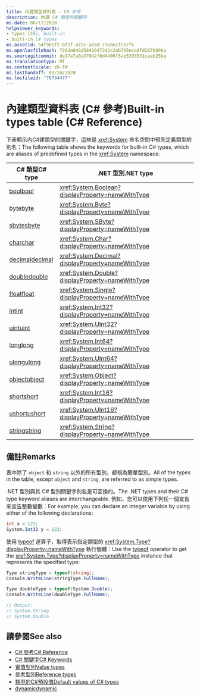 ```yaml
---
title: 內建類型資料表 - C# 參考
description: 內建 C# 類型的關鍵字
ms.date: 08/17/2018
helpviewer_keywords:
- types [C#], built-in
- built-in C# types
ms.assetid: 54f901f2-bf2f-472c-ae8d-73e8ecfc57fe
ms.openlocfilehash: f26da848d58426472d2c2ab755ecadfd267b096a
ms.sourcegitcommit: de17a7a0a37042f0d4406f5ae5393531caeb25ba
ms.translationtype: MT
ms.contentlocale: zh-TW
ms.lasthandoff: 01/24/2020
ms.locfileid: "76734477"
---
```

# <a name="built-in-types-table-c-reference"></a><span data-ttu-id="347cb-103">內建類型資料表 (C# 參考)</span><span class="sxs-lookup"><span data-stu-id="347cb-103">Built-in types table (C# Reference)</span></span>

<span data-ttu-id="347cb-104">下表顯示內C#建類型的關鍵字，這些是 <xref:System> 命名空間中預先定義類型的別名：</span><span class="sxs-lookup"><span data-stu-id="347cb-104">The following table shows the keywords for built-in C# types, which are aliases of predefined types in the <xref:System> namespace:</span></span>

|<span data-ttu-id="347cb-105">C# 類型</span><span class="sxs-lookup"><span data-stu-id="347cb-105">C# type</span></span>|<span data-ttu-id="347cb-106">.NET 型別</span><span class="sxs-lookup"><span data-stu-id="347cb-106">.NET type</span></span>|  
|--------------|-------------------------|  
|[<span data-ttu-id="347cb-107">bool</span><span class="sxs-lookup"><span data-stu-id="347cb-107">bool</span></span>](../builtin-types/bool.md)|<xref:System.Boolean?displayProperty=nameWithType>|  
|[<span data-ttu-id="347cb-108">byte</span><span class="sxs-lookup"><span data-stu-id="347cb-108">byte</span></span>](../builtin-types/integral-numeric-types.md)|<xref:System.Byte?displayProperty=nameWithType>|  
|[<span data-ttu-id="347cb-109">sbyte</span><span class="sxs-lookup"><span data-stu-id="347cb-109">sbyte</span></span>](../builtin-types/integral-numeric-types.md)|<xref:System.SByte?displayProperty=nameWithType>|  
|[<span data-ttu-id="347cb-110">char</span><span class="sxs-lookup"><span data-stu-id="347cb-110">char</span></span>](../builtin-types/char.md)|<xref:System.Char?displayProperty=nameWithType>|  
|[<span data-ttu-id="347cb-111">decimal</span><span class="sxs-lookup"><span data-stu-id="347cb-111">decimal</span></span>](../builtin-types/floating-point-numeric-types.md)|<xref:System.Decimal?displayProperty=nameWithType>|  
|[<span data-ttu-id="347cb-112">double</span><span class="sxs-lookup"><span data-stu-id="347cb-112">double</span></span>](../builtin-types/floating-point-numeric-types.md)|<xref:System.Double?displayProperty=nameWithType>|  
|[<span data-ttu-id="347cb-113">float</span><span class="sxs-lookup"><span data-stu-id="347cb-113">float</span></span>](../builtin-types/floating-point-numeric-types.md)|<xref:System.Single?displayProperty=nameWithType>|  
|[<span data-ttu-id="347cb-114">int</span><span class="sxs-lookup"><span data-stu-id="347cb-114">int</span></span>](../builtin-types/integral-numeric-types.md)|<xref:System.Int32?displayProperty=nameWithType>|  
|[<span data-ttu-id="347cb-115">uint</span><span class="sxs-lookup"><span data-stu-id="347cb-115">uint</span></span>](../builtin-types/integral-numeric-types.md)|<xref:System.UInt32?displayProperty=nameWithType>|  
|[<span data-ttu-id="347cb-116">long</span><span class="sxs-lookup"><span data-stu-id="347cb-116">long</span></span>](../builtin-types/integral-numeric-types.md)|<xref:System.Int64?displayProperty=nameWithType>|  
|[<span data-ttu-id="347cb-117">ulong</span><span class="sxs-lookup"><span data-stu-id="347cb-117">ulong</span></span>](../builtin-types/integral-numeric-types.md)|<xref:System.UInt64?displayProperty=nameWithType>|  
|[<span data-ttu-id="347cb-118">object</span><span class="sxs-lookup"><span data-stu-id="347cb-118">object</span></span>](../builtin-types/reference-types.md)|<xref:System.Object?displayProperty=nameWithType>|  
|[<span data-ttu-id="347cb-119">short</span><span class="sxs-lookup"><span data-stu-id="347cb-119">short</span></span>](../builtin-types/integral-numeric-types.md)|<xref:System.Int16?displayProperty=nameWithType>|  
|[<span data-ttu-id="347cb-120">ushort</span><span class="sxs-lookup"><span data-stu-id="347cb-120">ushort</span></span>](../builtin-types/integral-numeric-types.md)|<xref:System.UInt16?displayProperty=nameWithType>|  
|[<span data-ttu-id="347cb-121">string</span><span class="sxs-lookup"><span data-stu-id="347cb-121">string</span></span>](../builtin-types/reference-types.md)|<xref:System.String?displayProperty=nameWithType>|  
  
## <a name="remarks"></a><span data-ttu-id="347cb-122">備註</span><span class="sxs-lookup"><span data-stu-id="347cb-122">Remarks</span></span>

<span data-ttu-id="347cb-123">表中除了 `object` 和 `string` 以外的所有型別，都視為簡單型別。</span><span class="sxs-lookup"><span data-stu-id="347cb-123">All of the types in the table, except `object` and `string`, are referred to as simple types.</span></span>

<span data-ttu-id="347cb-124">.NET 型別與其 C# 型別關鍵字別名是可互換的。</span><span class="sxs-lookup"><span data-stu-id="347cb-124">The .NET types and their C# type keyword aliases are interchangeable.</span></span> <span data-ttu-id="347cb-125">例如，您可以使用下列任一個宣告來宣告整數變數：</span><span class="sxs-lookup"><span data-stu-id="347cb-125">For example, you can declare an integer variable by using either of the following declarations:</span></span>

```csharp
int x = 123;
System.Int32 y = 123;
```

<span data-ttu-id="347cb-126">使用 [typeof](../operators/type-testing-and-cast.md#typeof-operator) 運算子，取得表示指定類型的 <xref:System.Type?displayProperty=nameWithType> 執行個體：</span><span class="sxs-lookup"><span data-stu-id="347cb-126">Use the [typeof](../operators/type-testing-and-cast.md#typeof-operator) operator to get the <xref:System.Type?displayProperty=nameWithType> instance that represents the specified type:</span></span>

```csharp
Type stringType = typeof(string);
Console.WriteLine(stringType.FullName);

Type doubleType = typeof(System.Double);
Console.WriteLine(doubleType.FullName);

// Output:
// System.String
// System.Double
```

## <a name="see-also"></a><span data-ttu-id="347cb-127">請參閱</span><span class="sxs-lookup"><span data-stu-id="347cb-127">See also</span></span>

- [<span data-ttu-id="347cb-128">C# 參考</span><span class="sxs-lookup"><span data-stu-id="347cb-128">C# Reference</span></span>](../index.md)
- [<span data-ttu-id="347cb-129">C# 關鍵字</span><span class="sxs-lookup"><span data-stu-id="347cb-129">C# Keywords</span></span>](index.md)
- [<span data-ttu-id="347cb-130">實值型別</span><span class="sxs-lookup"><span data-stu-id="347cb-130">Value types</span></span>](../builtin-types/value-types.md)
- [<span data-ttu-id="347cb-131">參考型別</span><span class="sxs-lookup"><span data-stu-id="347cb-131">Reference types</span></span>](reference-types.md)
- [<span data-ttu-id="347cb-132">類型的C#預設值</span><span class="sxs-lookup"><span data-stu-id="347cb-132">Default values of C# types</span></span>](../builtin-types/default-values.md)
- [<span data-ttu-id="347cb-133">dynamic</span><span class="sxs-lookup"><span data-stu-id="347cb-133">dynamic</span></span>](../builtin-types/reference-types.md#the-dynamic-type)
